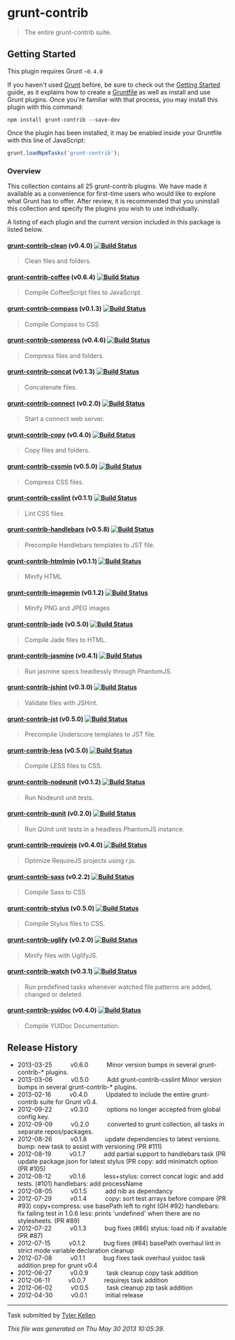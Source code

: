 # grunt-contrib

> The entire grunt-contrib suite.



## Getting Started
This plugin requires Grunt `~0.4.0`

If you haven't used [Grunt](http://gruntjs.com/) before, be sure to check out the [Getting Started](http://gruntjs.com/getting-started) guide, as it explains how to create a [Gruntfile](http://gruntjs.com/sample-gruntfile) as well as install and use Grunt plugins. Once you're familiar with that process, you may install this plugin with this command:

```shell
npm install grunt-contrib --save-dev
```

Once the plugin has been installed, it may be enabled inside your Gruntfile with this line of JavaScript:

```js
grunt.loadNpmTasks('grunt-contrib');
```

### Overview
This collection contains all 25 grunt-contrib plugins.  We have made it available as a convenience for first-time users who would like to explore what Grunt has to offer.  After review, it is recommended that you uninstall this collection and specify the plugins you wish to use individually.

A listing of each plugin and the current version included in this package is listed below.


#### [grunt-contrib-clean](https://github.com/gruntjs/grunt-contrib-clean) (v0.4.0) [![Build Status](https://secure.travis-ci.org/gruntjs/grunt-contrib-clean.png?branch=master)](http://travis-ci.org/gruntjs/grunt-contrib-clean)
> Clean files and folders.

#### [grunt-contrib-coffee](https://github.com/gruntjs/grunt-contrib-coffee) (v0.6.4) [![Build Status](https://secure.travis-ci.org/gruntjs/grunt-contrib-coffee.png?branch=master)](http://travis-ci.org/gruntjs/grunt-contrib-coffee)
> Compile CoffeeScript files to JavaScript.

#### [grunt-contrib-compass](https://github.com/gruntjs/grunt-contrib-compass) (v0.1.3) [![Build Status](https://secure.travis-ci.org/gruntjs/grunt-contrib-compass.png?branch=master)](http://travis-ci.org/gruntjs/grunt-contrib-compass)
> Compile Compass to CSS

#### [grunt-contrib-compress](https://github.com/gruntjs/grunt-contrib-compress) (v0.4.6) [![Build Status](https://secure.travis-ci.org/gruntjs/grunt-contrib-compress.png?branch=master)](http://travis-ci.org/gruntjs/grunt-contrib-compress)
> Compress files and folders.

#### [grunt-contrib-concat](https://github.com/gruntjs/grunt-contrib-concat) (v0.1.3) [![Build Status](https://secure.travis-ci.org/gruntjs/grunt-contrib-concat.png?branch=master)](http://travis-ci.org/gruntjs/grunt-contrib-concat)
> Concatenate files.

#### [grunt-contrib-connect](https://github.com/gruntjs/grunt-contrib-connect) (v0.2.0) [![Build Status](https://secure.travis-ci.org/gruntjs/grunt-contrib-connect.png?branch=master)](http://travis-ci.org/gruntjs/grunt-contrib-connect)
> Start a connect web server.

#### [grunt-contrib-copy](https://github.com/gruntjs/grunt-contrib-copy) (v0.4.0) [![Build Status](https://secure.travis-ci.org/gruntjs/grunt-contrib-copy.png?branch=master)](http://travis-ci.org/gruntjs/grunt-contrib-copy)
> Copy files and folders.

#### [grunt-contrib-cssmin](https://github.com/gruntjs/grunt-contrib-cssmin) (v0.5.0) [![Build Status](https://secure.travis-ci.org/gruntjs/grunt-contrib-cssmin.png?branch=master)](http://travis-ci.org/gruntjs/grunt-contrib-cssmin)
> Compress CSS files.

#### [grunt-contrib-csslint](https://github.com/gruntjs/grunt-contrib-csslint) (v0.1.1) [![Build Status](https://secure.travis-ci.org/gruntjs/grunt-contrib-csslint.png?branch=master)](http://travis-ci.org/gruntjs/grunt-contrib-csslint)
> Lint CSS files.

#### [grunt-contrib-handlebars](https://github.com/gruntjs/grunt-contrib-handlebars) (v0.5.8) [![Build Status](https://secure.travis-ci.org/gruntjs/grunt-contrib-handlebars.png?branch=master)](http://travis-ci.org/gruntjs/grunt-contrib-handlebars)
> Precompile Handlebars templates to JST file.

#### [grunt-contrib-htmlmin](https://github.com/gruntjs/grunt-contrib-htmlmin) (v0.1.1) [![Build Status](https://secure.travis-ci.org/gruntjs/grunt-contrib-htmlmin.png?branch=master)](http://travis-ci.org/gruntjs/grunt-contrib-htmlmin)
> Minify HTML

#### [grunt-contrib-imagemin](https://github.com/gruntjs/grunt-contrib-imagemin) (v0.1.2) [![Build Status](https://secure.travis-ci.org/gruntjs/grunt-contrib-imagemin.png?branch=master)](http://travis-ci.org/gruntjs/grunt-contrib-imagemin)
> Minify PNG and JPEG images

#### [grunt-contrib-jade](https://github.com/gruntjs/grunt-contrib-jade) (v0.5.0) [![Build Status](https://secure.travis-ci.org/gruntjs/grunt-contrib-jade.png?branch=master)](http://travis-ci.org/gruntjs/grunt-contrib-jade)
> Compile Jade files to HTML.

#### [grunt-contrib-jasmine](https://github.com/gruntjs/grunt-contrib-jasmine) (v0.4.1) [![Build Status](https://secure.travis-ci.org/gruntjs/grunt-contrib-jasmine.png?branch=master)](http://travis-ci.org/gruntjs/grunt-contrib-jasmine)
> Run jasmine specs headlessly through PhantomJS.

#### [grunt-contrib-jshint](https://github.com/gruntjs/grunt-contrib-jshint) (v0.3.0) [![Build Status](https://secure.travis-ci.org/gruntjs/grunt-contrib-jshint.png?branch=master)](http://travis-ci.org/gruntjs/grunt-contrib-jshint)
> Validate files with JSHint.

#### [grunt-contrib-jst](https://github.com/gruntjs/grunt-contrib-jst) (v0.5.0) [![Build Status](https://secure.travis-ci.org/gruntjs/grunt-contrib-jst.png?branch=master)](http://travis-ci.org/gruntjs/grunt-contrib-jst)
> Precompile Underscore templates to JST file.

#### [grunt-contrib-less](https://github.com/gruntjs/grunt-contrib-less) (v0.5.0) [![Build Status](https://secure.travis-ci.org/gruntjs/grunt-contrib-less.png?branch=master)](http://travis-ci.org/gruntjs/grunt-contrib-less)
> Compile LESS files to CSS.

#### [grunt-contrib-nodeunit](https://github.com/gruntjs/grunt-contrib-nodeunit) (v0.1.2) [![Build Status](https://secure.travis-ci.org/gruntjs/grunt-contrib-nodeunit.png?branch=master)](http://travis-ci.org/gruntjs/grunt-contrib-nodeunit)
> Run Nodeunit unit tests.

#### [grunt-contrib-qunit](https://github.com/gruntjs/grunt-contrib-qunit) (v0.2.0) [![Build Status](https://secure.travis-ci.org/gruntjs/grunt-contrib-qunit.png?branch=master)](http://travis-ci.org/gruntjs/grunt-contrib-qunit)
> Run QUnit unit tests in a headless PhantomJS instance.

#### [grunt-contrib-requirejs](https://github.com/gruntjs/grunt-contrib-requirejs) (v0.4.0) [![Build Status](https://secure.travis-ci.org/gruntjs/grunt-contrib-requirejs.png?branch=master)](http://travis-ci.org/gruntjs/grunt-contrib-requirejs)
> Optimize RequireJS projects using r.js.

#### [grunt-contrib-sass](https://github.com/gruntjs/grunt-contrib-sass) (v0.2.2) [![Build Status](https://secure.travis-ci.org/gruntjs/grunt-contrib-sass.png?branch=master)](http://travis-ci.org/gruntjs/grunt-contrib-sass)
> Compile Sass to CSS

#### [grunt-contrib-stylus](https://github.com/gruntjs/grunt-contrib-stylus) (v0.5.0) [![Build Status](https://secure.travis-ci.org/gruntjs/grunt-contrib-stylus.png?branch=master)](http://travis-ci.org/gruntjs/grunt-contrib-stylus)
> Compile Stylus files to CSS.

#### [grunt-contrib-uglify](https://github.com/gruntjs/grunt-contrib-uglify) (v0.2.0) [![Build Status](https://secure.travis-ci.org/gruntjs/grunt-contrib-uglify.png?branch=master)](http://travis-ci.org/gruntjs/grunt-contrib-uglify)
> Minify files with UglifyJS.

#### [grunt-contrib-watch](https://github.com/gruntjs/grunt-contrib-watch) (v0.3.1) [![Build Status](https://secure.travis-ci.org/gruntjs/grunt-contrib-watch.png?branch=master)](http://travis-ci.org/gruntjs/grunt-contrib-watch)
> Run predefined tasks whenever watched file patterns are added, changed or deleted.

#### [grunt-contrib-yuidoc](https://github.com/gruntjs/grunt-contrib-yuidoc) (v0.4.0) [![Build Status](https://secure.travis-ci.org/gruntjs/grunt-contrib-yuidoc.png?branch=master)](http://travis-ci.org/gruntjs/grunt-contrib-yuidoc)
> Compile YUIDoc Documentation.



## Release History

 * 2013-03-25   v0.6.0   Minor version bumps in several grunt-contrib-* plugins.
 * 2013-03-06   v0.5.0   Add grunt-contrib-csslint Minor version bumps in several grunt-contrib-* plugins.
 * 2013-02-16   v0.4.0   Updated to include the entire grunt-contrib suite for Grunt v0.4.
 * 2012-09-22   v0.3.0   options no longer accepted from global config key.
 * 2012-09-09   v0.2.0   converted to grunt collection, all tasks in separate repos/packages.
 * 2012-08-26   v0.1.8   update dependencies to latest versions. bump: new task to assist with versioning (PR #111)
 * 2012-08-19   v0.1.7   add partial support to handlebars task (PR update package.json for latest stylus (PR copy: add minimatch option (PR #105)
 * 2012-08-12   v0.1.6   less+stylus: correct concat logic and add tests. (#101) handlebars: add processName
 * 2012-08-05   v0.1.5   add nib as dependancy
 * 2012-07-29   v0.1.4   copy: sort test arrays before compare (PR #93) copy+compress: use basePath left to right (GH #92) handlebars: fix failing test in 1.0.6 less: prints 'undefined' when there are no stylesheets. (PR #89)
 * 2012-07-22   v0.1.3   bug fixes (#86) stylus: load nib if available (PR #87)
 * 2012-07-15   v0.1.2   bug fixes (#84) basePath overhaul lint in strict mode variable declaration cleanup
 * 2012-07-08   v0.1.1   bug fixes task overhaul yuidoc task addition prep for grunt v0.4
 * 2012-06-27   v0.0.9   task cleanup copy task addition
 * 2012-06-11   v0.0.7   requirejs task addition
 * 2012-06-02   v0.0.5   task cleanup zip task addition
 * 2012-04-30   v0.0.1   initial release

---

Task submitted by [Tyler Kellen](http://goingslowly.com)

*This file was generated on Thu May 30 2013 10:05:39.*
